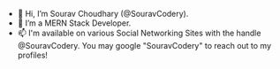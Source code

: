 - 👋 Hi, I’m Sourav Choudhary (@SouravCodery).
- 👀 I’m a MERN Stack Developer. 
- 📫 I'm available on various Social Networking Sites with the handle @SouravCodery. You may google "SouravCodery" to reach out to my profiles!

<!---
SouravCodery/SouravCodery is a ✨ special ✨ repository because its `README.md` (this file) appears on your GitHub profile.
You can click the Preview link to take a look at your changes.
--->
